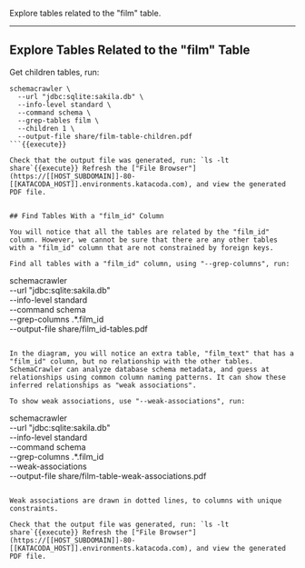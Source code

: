 Explore tables related to the "film" table.

-----

## Explore Tables Related to the "film" Table

Get children tables, run:

```
schemacrawler \
  --url "jdbc:sqlite:sakila.db" \
  --info-level standard \
  --command schema \
  --grep-tables film \
  --children 1 \
  --output-file share/film-table-children.pdf
```{{execute}}

Check that the output file was generated, run: `ls -lt share`{{execute}} Refresh the ["File Browser"](https://[[HOST_SUBDOMAIN]]-80-[[KATACODA_HOST]].environments.katacoda.com), and view the generated PDF file.


## Find Tables With a "film_id" Column

You will notice that all the tables are related by the "film_id" column. However, we cannot be sure that there are any other tables with a "film_id" column that are not constrained by foreign keys.

Find all tables with a "film_id" column, using "--grep-columns", run:

```
schemacrawler \
  --url "jdbc:sqlite:sakila.db" \
  --info-level standard \
  --command schema \
  --grep-columns .*\.film_id \
  --output-file share/film_id-tables.pdf
```{{execute}}

In the diagram, you will notice an extra table, "film_text" that has a "film_id" column, but no relationship with the other tables. SchemaCrawler can analyze database schema metadata, and guess at relationships using common column naming patterns. It can show these inferred relationships as "weak associations".

To show weak associations, use "--weak-associations", run:

```
schemacrawler \
  --url "jdbc:sqlite:sakila.db" \
  --info-level standard \
  --command schema \
  --grep-columns .*\.film_id \
  --weak-associations \
  --output-file share/film-table-weak-associations.pdf
```{{execute}}

Weak associations are drawn in dotted lines, to columns with unique constraints. 

Check that the output file was generated, run: `ls -lt share`{{execute}} Refresh the ["File Browser"](https://[[HOST_SUBDOMAIN]]-80-[[KATACODA_HOST]].environments.katacoda.com), and view the generated PDF file.

